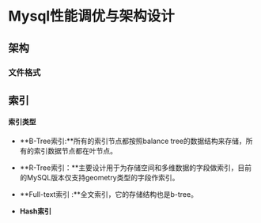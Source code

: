 # Mysql性能调优与架构设计

## 架构

### 文件格式

## 索引

#### 索引类型

- **B-Tree索引:**所有的索引节点都按照balance tree的数据结构来存储，所有的索引数据节点都在叶节点。

- **R-Tree索引：**主要设计用于为存储空间和多维数据的字段做索引，目前的MySQL版本仅支持geometry类型的字段作索引。
- **Full-text索引 :**全文索引，它的存储结构也是b-tree。
- **Hash索引**